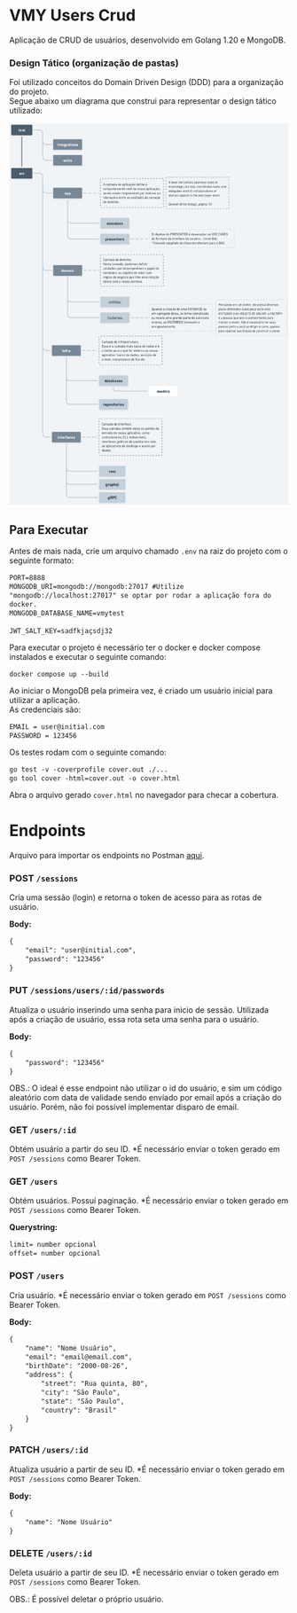 # VMY Users Crud
Aplicação de CRUD de usuários, desenvolvido em Golang 1.20 e MongoDB.

### Design Tático (organização de pastas)
Foi utilizado conceitos do Domain Driven Design (DDD) para a organização do projeto.  
Segue abaixo um diagrama que construi para representar o design tático utilizado:
  
![diagrama de fluxo](./tactical-design.png)

## Para Executar
Antes de mais nada, crie um arquivo chamado ```.env``` na raiz do projeto com o seguinte formato:
```
PORT=8888
MONGODB_URI=mongodb://mongodb:27017 #Utilize "mongodb://localhost:27017" se optar por rodar a aplicação fora do docker.
MONGODB_DATABASE_NAME=vmytest

JWT_SALT_KEY=sadfkjaçsdj32
```  

Para executar o projeto é necessário ter o docker e docker compose instalados e executar o seguinte comando:
```
docker compose up --build
```

Ao iniciar o MongoDB pela primeira vez, é criado um usuário inicial para utilizar a aplicação.  
As credenciais são:
```
EMAIL = user@initial.com
PASSWORD = 123456
```

Os testes rodam com o seguinte comando:
```
go test -v -coverprofile cover.out ./...
go tool cover -html=cover.out -o cover.html
```
Abra o arquivo gerado ```cover.html``` no navegador para checar a cobertura.

# Endpoints
Arquivo para importar os endpoints no Postman [aqui](postman-collection.json).

### POST ```/sessions```
Cria uma sessão (login) e retorna o token de acesso para as rotas de usuário.  

**Body:**
```
{
    "email": "user@initial.com",
    "password": "123456"
}
```

### PUT ```/sessions/users/:id/passwords```
Atualiza o usuário inserindo uma senha para inicio de sessão.
Utilizada após a criação de usuário, essa rota seta uma senha para o usuário.  

**Body:**
```
{
    "password": "123456"
}
```
OBS.: O ideal é esse endpoint não utilizar o id do usuário, e sim um código aleatório com data de validade
sendo enviado por email após a criação do usuário. Porém, não foi possível implementar disparo de email.

### GET ```/users/:id```
Obtém usuário a partir do seu ID.
*É necessário enviar o token gerado em ```POST /sessions``` como Bearer Token.

### GET ```/users```
Obtém usuários. Possuí paginação.
*É necessário enviar o token gerado em ```POST /sessions``` como Bearer Token.  

**Querystring:**
```
limit= number opcional
offset= number opcional
```

### POST ```/users```
Cria usuário.
*É necessário enviar o token gerado em ```POST /sessions``` como Bearer Token.

**Body:**
```
{
    "name": "Nome Usuário",
    "email": "email@email.com",
    "birthDate": "2000-08-26",
    "address": {
        "street": "Rua quinta, 80",
        "city": "São Paulo",
        "state": "São Paulo",
        "country": "Brasil"
    }
}
```

### PATCH ```/users/:id```
Atualiza usuário a partir de seu ID.
*É necessário enviar o token gerado em ```POST /sessions``` como Bearer Token.  

**Body:**
```
{
    "name": "Nome Usuário"
}
```

### DELETE ```/users/:id```
Deleta usuário a partir de seu ID.
*É necessário enviar o token gerado em ```POST /sessions``` como Bearer Token.  

OBS.: É possível deletar o próprio usuário.
